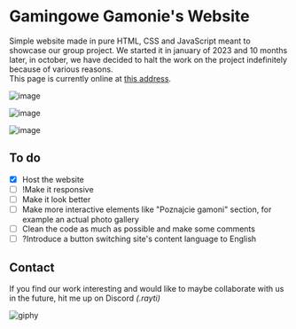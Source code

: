 # Gamingowe Gamonie's Website
Simple website made in pure HTML, CSS and JavaScript meant to showcase our group project. We started it in january of 2023 and 10 months later, in october, we have decided to halt the work on the project indefinitely because of various reasons.     
This page is currently online at <a href="https://ggbielsko.byst.re/">this address</a>.
         
![image](https://github.com/Raytreq/GG-Website/assets/136091294/321a2aad-9177-4e96-9392-37e65916728b)      
        
![image](https://github.com/Raytreq/GG-Website/assets/136091294/e6e8b859-cc35-43e2-ae16-f12e8b86d1be)     
        
![image](https://github.com/Raytreq/GG-Website/assets/136091294/e78231e0-eeb7-4371-b495-dc25ebfc949b)      
                 
## To do
- [x] Host the website
- [ ] !Make it responsive
- [ ] Make it look better   
- [ ] Make more interactive elements like "Poznajcie gamoni" section, for example an actual photo gallery
- [ ] Clean the code as much as possible and make some comments
- [ ] ?Introduce a button switching site's content language to English

## Contact
If you find our work interesting and would like to maybe collaborate with us in the future, hit me up on Discord *(.rayti)*    
        
![giphy](https://github.com/Raytreq/GG-Website/assets/136091294/5a1c7cf1-ad3c-4d4a-a510-0dfe14656341)
